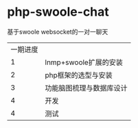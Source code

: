 # php-swoole-chat
基于swoole websocket的一对一聊天


<table>
    <tr>
        <td>一期进度</td>
    </tr>
    <tr>
        <td>1</td><td>lnmp+swoole扩展的安装</td>
    </tr>
     <tr>
        <td>2</td><td>php框架的选型与安装</td>
    </tr>
     <tr>
        <td>3</td><td>功能脑图梳理与数据库设计</td>
    </tr>
    <tr>
        <td>4</td><td>开发</td>
    </tr>
    <tr>
        <td>4</td><td>测试</td>
    </tr>
</table>
